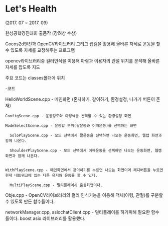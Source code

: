 # Let's Health

(2017. 07 ~ 2017. 09)

한성공학경진대회 출품작 (장려상 수상)

Cocos2d엔진과 OpenCV라이브러리 그리고 웹캠을 활용해 올바른 자세로 운동을 할 수 있도록 자세를 교정해주는 프로그램

opencv라이브러리중 컬러인식을 이용해 아령과 이용자의 관절 위치를 분석해 올바른 자세를 잡도록 지도

주요 코드는 classes폴더에 위치


-코드 

HelloWorldScene.cpp - 메인화면 (혼자하기, 같이하기, 환경설정, 나가기 버튼이 존재)
  
    ConfigScene.cpp - 운동강도와 아령색을 선택할 수 있는 환경설정 화면

    ModeSelectScene.cpp - 운동할 부위(팔운동과 어깨운동)를 선택하는 화면

      SoloPlayScene.cpp - 모드 선택에서 팔운동을 선택하면 나오는 운동화면, 웹캡 화면과 함께 나온다.

      ShoulderPlayScene.cpp - 모드 선택에서 어깨운동을 선택하면 나오는 운동화면, 웹캠 화면과 함께 나온다.

  
    WithPlayScene.cpp - 메인화면에서 같이하기를 누르면 나오는 화면이며 레디버튼을 누르면 현재 네트워크에 있는 다른 유저와 운동을 할 수 있다.

      MultiPlayScene.cpp - 멀티플레이시 운동화면이다.
    
    

Obje.cpp - OpenCV라이브러리의 컬러 인식기능을 이용해 객체(아령, 관절)를 구분할 수 있도록 만든 함수들이다.

networkManager.cpp, asiochatClient.cpp - 멀티플레이를 하기위해 필요한 함수들이다. boost asio 라이브러리를 활용했다.
